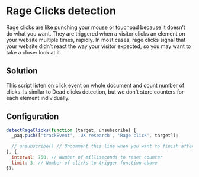 # Rage Clicks detection

Rage clicks are like punching your mouse or touchpad because it doesn’t do what you want. They are triggered when a visitor clicks an element on your website multiple times, rapidly. In most cases, rage clicks signal that your website didn’t react the way your visitor expected, so you may want to take a closer look at it.

## Solution

This script listen on click event on whole document and count number of clicks. Is similar to Dead clicks detection, but we don't store counters for each element individually.

## Configuration

```js
detectRageClicks(function (target, unsubscribe) {
  _paq.push(['trackEvent', 'UX research', 'Rage click', target]);

  // unsubscribe() // Uncomment this line when you want to finish after first trigger
}, {
  interval: 750, // Number of milliseconds to reset counter
  limit: 3, // Number of clicks to trigger function above
});
```

